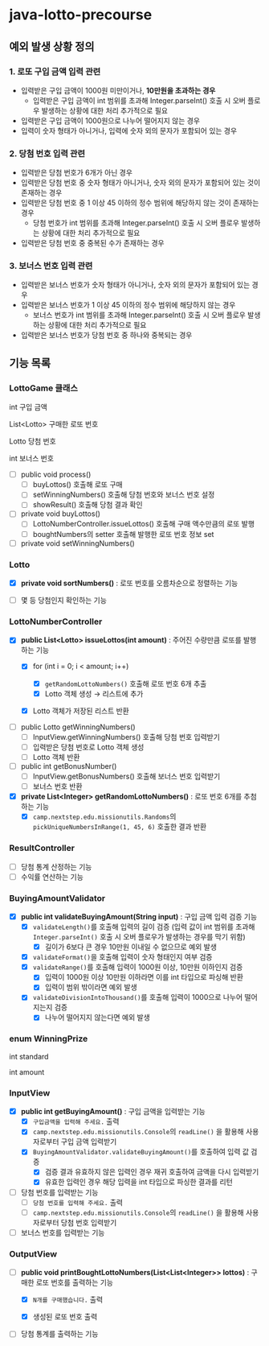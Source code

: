# java-lotto-precourse

## 예외 발생 상황 정의
### 1. 로또 구입 금액 입력 관련
- 입력받은 구입 금액이 1000원 미만이거나, **10만원을 초과하는 경우**
  - 입력받은 구입 금액이 int 범위를 초과해 Integer.parseInt() 호출 시 오버 플로우 발생하는 상황에 대한 처리 추가적으로 필요
- 입력받은 구입 금액이 1000원으로 나누어 떨어지지 않는 경우
- 입력이 숫자 형태가 아니거나, 입력에 숫자 외의 문자가 포함되어 있는 경우

### 2. 당첨 번호 입력 관련
- 입력받은 당첨 번호가 6개가 아닌 경우
- 입력받은 당첨 번호 중 숫자 형태가 아니거나, 숫자 외의 문자가 포함되어 있는 것이 존재하는 경우
- 입력받은 당첨 번호 중 1 이상 45 이하의 정수 범위에 해당하지 않는 것이 존재하는 경우
  - 당첨 번호가 int 범위를 초과해 Integer.parseInt() 호출 시 오버 플로우 발생하는 상황에 대한 처리 추가적으로 필요
- 입력받은 당첨 번호 중 중복된 수가 존재하는 경우

### 3. 보너스 번호 입력 관련
- 입력받은 보너스 번호가 숫자 형태가 아니거나, 숫자 외의 문자가 포함되어 있는 경우
- 입력받은 보너스 번호가 1 이상 45 이하의 정수 범위에 해당하지 않는 경우
  - 보너스 번호가 int 범위를 초과해 Integer.parseInt() 호출 시 오버 플로우 발생하는 상황에 대한 처리 추가적으로 필요
- 입력받은 보너스 번호가 당첨 번호 중 하나와 중복되는 경우

## 기능 목록
### LottoGame 클래스
int 구입 금액

List\<Lotto> 구매한 로또 번호

Lotto 당첨 번호

int 보너스 번호

- [ ]  public void process()
    - [ ]  buyLottos() 호출해 로또 구매
    - [ ]  setWinningNumbers() 호출해 당첨 번호와 보너스 번호 설정
    - [ ]  showResult() 호출해 당첨 결과 확인
- [ ]  private void buyLottos()
    - [ ]  LottoNumberController.issueLottos() 호출해 구매 액수만큼의 로또 발행
    - [ ]  boughtNumbers의 setter 호출해 발행한 로또 번호 정보 set
- [ ]  private void setWinningNumbers()

### Lotto
- [x] **private void sortNumbers()** \: 로또 번호를 오름차순으로 정렬하는 기능

- [ ]  몇 등 당첨인지 확인하는 기능

### LottoNumberController
- [x] **public List\<Lotto> issueLottos(int amount)** \: 주어진 수량만큼 로또를 발행하는 기능
    - [x] for (int i = 0; i < amount; i++)
        - [x] `getRandomLottoNumbers()` 호출해 로또 번호 6개 추출
        - [x] Lotto 객체 생성 → 리스트에 추가
    - [x] Lotto 객체가 저장된 리스트 반환


- [ ]  public Lotto getWinningNumbers()
    - [ ]  InputView.getWinningNumbers() 호출해 당첨 번호 입력받기
    - [ ]  입력받은 당첨 번호로 Lotto 객체 생성
    - [ ]  Lotto 객체 반환
- [ ]  public int getBonusNumber()
    - [ ]  InputView.getBonusNumbers() 호출해 보너스 번호 입력받기
    - [ ]  보너스 번호 반환

- [x] **private List\<Integer> getRandomLottoNumbers()** \: 로또 번호 6개를 추첨하는 기능
    - [x] `camp.nextstep.edu.missionutils.Randoms`의 `pickUniqueNumbersInRange(1, 45, 6)` 호출한 결과 반환

### ResultController
- [ ]  당첨 통계 산정하는 기능
- [ ]  수익률 연산하는 기능

### BuyingAmountValidator
- [x] **public int validateBuyingAmount(String input)**
\: 구입 금액 입력 검증 기능 
  - [x] `validateLength()`를 호출해 입력의 길이 검증 (입력 값이 int 범위를 초과해 `Integer.parseInt()` 호출 시 오버 플로우가 발생하는 경우를 막기 위함)
    - [x] 길이가 6보다 큰 경우 10만원 이내일 수 없으므로 예외 발생
  - [x] `validateFormat()`을 호출해 입력이 숫자 형태인지 여부 검증
  - [x] `validateRange()`를 호출해 입력이 1000원 이상, 10만원 이하인지 검증
    - [x] 입력이 1000원 이상 10만원 이하라면 이를 int 타입으로 파싱해 반환
    - [x] 입력이 범위 밖이라면 예외 발생
  - [x] `validateDivisionIntoThousand()`를 호출해 입력이 1000으로 나누어 떨어지는지 검증
    - [x] 나누어 떨어지지 않는다면 예외 발생

### enum WinningPrize
int standard

int amount

### InputView
- [x]  **public int getBuyingAmount()** \: 구입 금액을 입력받는 기능
    - [x] `구입금액을 입력해 주세요.` 출력
    - [x] `camp.nextstep.edu.missionutils.Console`의 `readLine()` 을 활용해 사용자로부터 구입 금액 입력받기
    - [x] `BuyingAmountValidator.validateBuyingAmount()`를 호출하여 입력 값 검증
      - [x] 검증 결과 유효하지 않은 입력인 경우 재귀 호출하여 금액을 다시 입력받기
      - [x] 유효한 입력인 경우 해당 입력을 int 타입으로 파싱한 결과를 리턴
- [ ]  당첨 번호를 입력받는 기능
    - [ ]  `당첨 번호를 입력해 주세요.` 출력
    - [ ]  `camp.nextstep.edu.missionutils.Console`의 `readLine()` 을 활용해 사용자로부터 당첨 번호 입력받기
- [ ]  보너스 번호를 입력받는 기능

### OutputView
- [ ] **public void printBoughtLottoNumbers(List<List\<Integer>> lottos)** \: 구매한 로또 번호를 출력하는 기능
    - [x] `N개를 구매했습니다.` 출력
    - [x] 생성된 로또 번호 출력


- [ ]  당첨 통계를 출력하는 기능